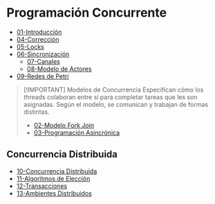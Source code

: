# Programación Concurrente
- [01-Introducción](Programación%20Concurrente/01-Introducción.md)
- [04-Corrección](Programación%20Concurrente/04-Corrección.md)
- [05-Locks](Programación%20Concurrente/05-Locks.md)
- [06-Sincronización](Programación%20Concurrente/06-Sincronización.md)
	- [07-Canales](Programación%20Concurrente/07-Canales.md)
	- [08-Modelo de Actores](Programación%20Concurrente/08-Modelo%20de%20Actores.md)
- [09-Redes de Petri](Programación%20Concurrente/09-Redes%20de%20Petri.md)



> [!IMPORTANT] Modelos de Concurrencia
> Especifican cómo los threads colaboran entre sí para completar tareas que les son asignadas. Según el modelo, se comunican y trabajan de formas distintas.
> - [02-Modelo Fork Join](Programación%20Concurrente/02-Modelo%20Fork%20Join.md)
> - [03-Programación Asincrónica](Programación%20Concurrente/03-Programación%20Asincrónica.md)

## Concurrencia Distribuida
- [10-Concurrencia Distribuida](Programación%20Concurrente/10-Concurrencia%20Distribuida.md)
- [11-Algoritmos de Elección](Programación%20Concurrente/11-Algoritmos%20de%20Elección.md)
- [12-Transacciones](Programación%20Concurrente/12-Transacciones.md)
- [13-Ambientes Distribuidos](Programación%20Concurrente/13-Ambientes%20Distribuidos.md)